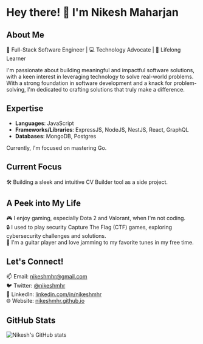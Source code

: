 # Hey there! 👋 I'm Nikesh Maharjan

## About Me

🚀 Full-Stack Software Engineer | 💻 Technology Advocate | 🌱 Lifelong Learner

I'm passionate about building meaningful and impactful software solutions, with a keen interest in leveraging technology to solve real-world problems. With a strong foundation in software development and a knack for problem-solving, I'm dedicated to crafting solutions that truly make a difference.

## Expertise

- **Languages**: JavaScript
- **Frameworks/Libraries**: ExpressJS, NodeJS, NestJS, React, GraphQL
- **Databases**: MongoDB, Postgres

Currently, I'm focused on mastering Go.

## Current Focus

🛠️ Building a sleek and intuitive CV Builder tool as a side project.

## A Peek into My Life

🎮 I enjoy gaming, especially Dota 2 and Valorant, when I'm not coding.  
🔒 I used to play security Capture The Flag (CTF) games, exploring cybersecurity challenges and solutions.  
🎸 I'm a guitar player and love jamming to my favorite tunes in my free time.  

## Let's Connect!

📫 Email: nikeshmhr@gmail.com  
🐦 Twitter: [@nikeshmhr](https://twitter.com/nikeshmhr)  
💼 LinkedIn: [linkedin.com/in/nikeshmhr](https://www.linkedin.com/in/nikeshmhr/)  
🌐 Website: [nikeshmhr.github.io](https://nikeshmhr.github.io)

## GitHub Stats

![Nikesh's GitHub stats](https://github-readme-stats.vercel.app/api?username=nikeshmhr&show_icons=true&theme=shadow_green)
